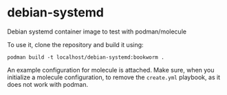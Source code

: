 # debian-systemd

Debian systemd container image to test with podman/molecule

To use it, clone the repository and build it using:

`podman build -t localhost/debian-systemd:bookworm .`

An example configuration for molecule is attached.
Make sure, when you initialize a molecule configuration, to remove the `create.yml` playbook, as it does not work with podman.

